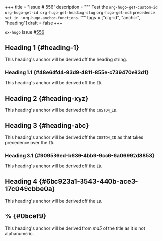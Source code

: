 +++
title = "Issue # 556"
description = """
  Test the `org-hugo-get-custom-id` `org-hugo-get-id
  org-hugo-get-heading-slug` `org-hugo-get-md5` `precedence set in
  ~org-hugo-anchor-functions`.
  """
tags = ["org-id", "anchor", "heading"]
draft = false
+++

`ox-hugo` Issue #[556](https://github.com/kaushalmodi/ox-hugo/issues/556)


## Heading 1 {#heading-1}

This heading's anchor will be derived off the heading string.


### Heading 1.1 {#48e6dfd4-93d9-4811-855e-c739470e83d1}

This heading's anchor will be derived off the `ID`.


## Heading 2 {#heading-xyz}

This heading's anchor will be derived off the `CUSTOM_ID`.


## Heading 3 {#heading-abc}

This heading's anchor will be derived off the `CUSTOM_ID` as that
takes precedence over the `ID`.


### Heading 3.1 {#909536ed-b636-4bb9-9cc6-6a06992d8853}

This heading's anchor will be derived off the `ID`.


## Heading 4 {#6bc923a1-3543-440b-ace3-17c049cbbe0a}

This heading's anchor will be derived off the `ID`.


## % {#0bcef9}

This heading's anchor will be derived from _md5_ of the title as it is
not alphanumeric.
